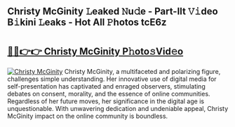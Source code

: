 ## Christy McGinity 𝙻eaked 𝙽u𝚍e - Part-IIt 𝚅𝚒deo B𝚒kini 𝙻eaks - Hot All 𝙿hotos tcE6z

# <h2><a href="http://ld18kr.urlbe.top/?page=Christy+McGinity">🔗🔗👉👉 Christy McGinity P𝚑oto𝚜Vid𝚎o</a></h2>

[![Christy McGinity](https://i.imgur.com/eBuTRDB.gif)](http://ld18kr.urlbe.top/?page=Christy+McGinity)
Christy McGinity, a multifaceted and polarizing figure, challenges simple understanding. Her innovative use of digital media for self-presentation has captivated and enraged observers, stimulating debates on consent, morality, and the essence of online communities. Regardless of her future moves, her significance in the digital age is unquestionable. With unwavering dedication and undeniable appeal, Christy McGinity impact on the online community is boundless.
